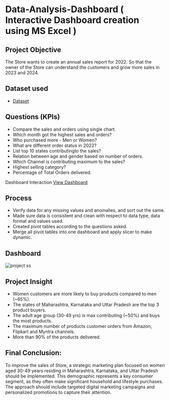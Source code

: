 # Data-Analysis-Dashboard ( Interactive Dashboard creation using MS Excel )
## Project Objective
The Store wants to create an annual sales report for 2022. So that the owner of the Store can understand the customers and grow more sales in 2023 and 2024. 

## Dataset used
- <a href="https://github.com/Nandini2233/Data-Analysis-Dashboard/blob/main/Store%20Data%20Analysis.xlsx"> Dataset</a>

## Questions (KPIs)
- Compare the sales and orders using single chart.
- Which month got the highest sales and orders?
- Who purchased more - Men or Women?
- What are different order status in 2022?
- List top 10 states contributingto the sales?
- Relation between age and gender based on number of orders.
- Which Channel is contributing maximum to the sales?
- Highest selling category?
- Percentage of Total Orders delivered.

Dashboard Interaction <a href="https://github.com/Nandini2233/Data-Analysis-Dashboard/blob/main/project%20ss.png">View Dashboard</a>

## Process
- Verify data for any missing values and anomalies, and sort out the same.
- Made sure data is consistent and clean with respect to data type, data format and values used.
- Created pivot tables according to the questions asked.
- Merge all pivot tables into one dashboard and apply slicer to make dynamic.

## Dashboard 

![project ss](https://github.com/user-attachments/assets/1807dd77-9c57-477f-ac24-e5fee6deef95)

## Project Insight
- Women customers are more likely to buy products compared to men (~65%).
- The states of Maharashtra, Karnataka and Uttar Pradesh are the top 3 product buyers.
- The adult age group (30-49 yrs) is max contributing (~50%) and buys the most products.
- The maximum number of products customer orders from Amazon, Flipkart and Myntra channels.
- More than 90% of the products delivered.
  
## Final Conclusion:
To improve the sales of Store, a strategic marketing plan focused on women aged 30-49 years residing in Maharashtra, Karnataka, and Uttar Pradesh should be implemented. This demographic represents a key consumer segment, as they often make significant household and lifestyle purchases. The approach should include targeted digital marketing campaigns and personalized promotions to capture their attention.
